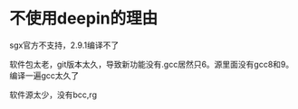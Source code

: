# 不使用deepin的理由

sgx官方不支持，2.9.1编译不了

软件包太老，git版本太久，导致新功能没有.gcc居然只6。源里面没有gcc8和9。编译一遍gcc太久了

软件源太少，没有bcc,rg

